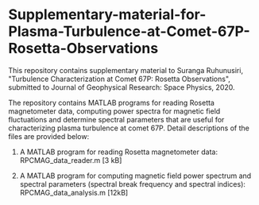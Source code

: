 # Supplementary-material-for-Plasma-Turbulence-at-Comet-67P-Rosetta-Observations
This repository contains supplementary material to Suranga Ruhunusiri, "Turbulence Characterization at Comet 67P: Rosetta Observations", submitted to Journal of Geophysical Research: Space Physics, 2020.

The repository contains MATLAB programs for reading Rosetta magnetometer data, computing power spectra for magnetic field fluctuations and determine spectral parameters that are useful for characterizing plasma turbulence at comet 67P. Detail descriptions of the files are provided below:

1. A MATLAB program for reading Rosetta magnetometer data: RPCMAG_data_reader.m [3 kB]

2. A MATLAB program for computing magnetic field power spectrum and spectral parameters (spectral break frequency and spectral indices): RPCMAG_data_analysis.m [12kB]

